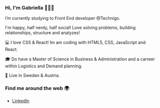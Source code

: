 ### Hi, I'm Gabriella 👋👩‍💻
I’m currently studying to Front End developer @Technigo. 

I'm happy, half nerdy, half social! Love solving problems, building relationships, structure and analyzes! 

💻 I love CSS & React! Im am coding with HTML5, CSS, JavaScript and React.

🎓 Do have a Master of Science in Business & Administration and a carreer within Logistics and Demand planning. 

🚏 Live in Sweden & Austria.

### Find me around the web 🌍 
- <a href="https://www.linkedin.com/in/gabriella-bolin-b718544a/">LinkedIn</a>

<!--
**Gabbi-89/Gabbi-89** is a ✨ _special_ ✨ repository because its `README.md` (this file) appears on your GitHub profile.

Here are some ideas to get you started:

- 🔭 I’m currently working on ...
- 🌱 I’m currently learning ...
- 👯 I’m looking to collaborate on ...
- 🤔 I’m looking for help with ...
- 💬 Ask me about ...
- 📫 How to reach me: ...
- 😄 Pronouns: ...
- ⚡ Fun fact: ...
-->
